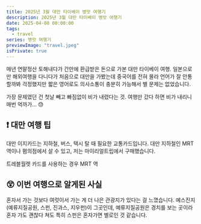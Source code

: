 ```yaml
---
title: 2025년 3월 대만 타이베이 병맛 여행기
description: 2025년 3월 대만 타이베이 병맛 여행기
date: 2025-04-08 00:00:00
tags:
  - travel
series: 병맛 여행기
previewImage: "travel.jpeg"
isPrivate: true
---
```


매년 연말정산 토해내다가 간만에 환급받은 돈으로 가본 대만 타이베이 여행. 일본으로만 해외여행을 다니다가 처음으로 대만을 가봤는데 중국어를 전혀 몰라 언어가 잘 안통할까봐 걱정했지만 짧은 영어로도 의사소통이 충분히 가능해서 별 문제는 없었습니다.

가장 문제였던 건 첫날 빼고 빠짐없이 비가 내렸다는 것. 여행만 갔다 하면 비가 내리니 매번 억까가... 😓


## ❗ 대만 여행 팁

대만 이지카드는 지하철, 버스, 택시 탈 때 필요한 교통카드입니다. 대만 지하철인 MRT 역이나 폄의점에서 살 수 있고, 저는 마이리얼트립에서 구매했습니다.

트레블월렛 카드를 사용하는 경우 MRT 역


## 😲 이번 여행으로 알게된 사실

혼자서 가는 것보다 여럿이서 가는 게 더 나은 관광지가 있다는 걸 느꼈습니다. 예스진지(예류지질공원, 스펀, 진과스, 지우펀)이 그곳인데, 예류지질공원은 경치를 보는 곳이라 혼자 가도 괜찮다 쳐도 특히 스펀은 혼자가면 별로인 것 같습니다.


